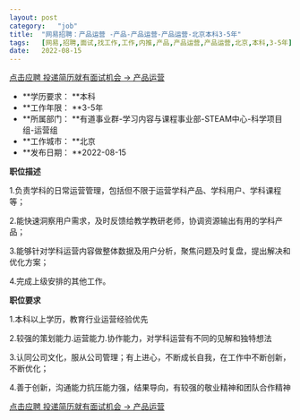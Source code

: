 ```yaml
---
layout:	post
category:	"job"
title:	"网易招聘：产品运营 -产品-产品运营-产品运营-北京本科3-5年"
tags:	[网易,招聘,面试,找工作,工作,内推,产品,产品运营,产品运营,北京,本科,3-5年]
date:	2022-08-15
---
```


[点击应聘 投递简历就有面试机会 ->  产品运营 ](http://mobile.bole.netease.com/bole/boleDetail?id=41856&employeeId=346f03c3cda5f04c&key=all)



- **学历要求： **本科
- **工作年限： **3-5年
- **所属部门： **有道事业群-学习内容与课程事业部-STEAM中心-科学项目组-运营组
- **工作城市： **北京
- **发布日期： **2022-08-15



**职位描述**

1.负责学科的日常运营管理，包括但不限于运营学科产品、学科用户、学科课程等；

2.能快速洞察用户需求，及时反馈给教学教研老师，协调资源输出有用的学科产品；

3.能够针对学科运营内容做整体数据及用户分析，聚焦问题及时复盘，提出解决和优化方案；

4.完成上级安排的其他工作。 





**职位要求**

1.本科以上学历，教育行业运营经验优先

2.较强的策划能力.运营能力.协作能力，对学科运营有不同的见解和独特想法

3.认同公司文化，服从公司管理；有上进心，不断成长自我，在工作中不断创新，不断优化；

4.善于创新，沟通能力抗压能力强，结果导向，有较强的敬业精神和团队合作精神



[点击应聘 投递简历就有面试机会 ->  产品运营 ](http://mobile.bole.netease.com/bole/boleDetail?id=41856&employeeId=346f03c3cda5f04c&key=all)